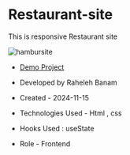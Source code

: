 # Restaurant-site
This is responsive Restaurant site

![hambursite](https://github.com/user-attachments/assets/36ba69e6-17ca-498f-8680-cbe99b8b2a61)

- [Demo Project](https://code-banu.github.io/Restaurant-site/)

- Developed by Raheleh Banam

- Created - 2024-11-15

- Technologies Used - Html , css 

- Hooks Used : useState 

- Role - Frontend
